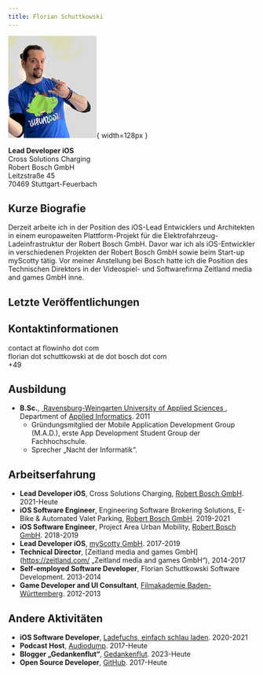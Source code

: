 ```yaml
---
title: Florian Schuttkowski
---
```


![](me.jpeg){ width=128px }

**Lead Developer iOS**  
Cross Solutions Charging  
Robert Bosch GmbH  
Leitzstraße 45  
70469 Stuttgart-Feuerbach  

## Kurze Biografie
Derzeit arbeite ich in der Position des iOS-Lead Entwicklers und Architekten in einem europaweiten Plattform-Projekt für die Elektrofahrzeug-Ladeinfrastruktur der Robert Bosch GmbH. Davor war ich als iOS-Entwickler in verschiedenen Projekten der Robert Bosch GmbH sowie beim Start-up myScotty tätig. Vor meiner Anstellung bei Bosch hatte ich die Position des Technischen Direktors in der Videospiel- und Softwarefirma Zeitland media and games GmbH inne.

## Letzte Veröffentlichungen


## Kontaktinformationen

contact at flowinho dot com  
florian dot schuttkowski at de dot bosch dot com  
+49 

## Ausbildung
- **B.Sc.**, [ Ravensburg-Weingarten University of Applied Sciences ](https://rwu.de), Department of [Applied Informatics](https://www.rwu.de/studieren/studiengaenge/angewandte-informatik). 2011
	- Gründungsmitglied der Mobile Application Development Group (M.A.D.), erste App Development Student Group der Fachhochschule.
	- Sprecher „Nacht der Informatik“.

## Arbeitserfahrung
- **Lead Developer iOS**, Cross Solutions Charging, [Robert Bosch GmbH](https://www.bosch.de/). 2021-Heute
- **iOS Software Engineer**, Engineering Software Brokering Solutions, E-Bike & Automated Valet Parking, [Robert Bosch GmbH](https://www.bosch.de/). 2019-2021
- **iOS Software Engineer**, Project Area Urban Mobility, [Robert Bosch GmbH](https://www.bosch.de/). 2018-2019
- **Lead Developer iOS**, [myScotty GmbH](https://www.growplatform.com/stories/myscotty-exitstory/). 2017-2019
- **Technical Director**, [Zeitland media and games GmbH](https://zeitland.com/ „Zeitland media and games GmbH“), 2014-2017
- **Self-employed Software Developer**, Florian Schuttkowski Software Development. 2013-2014
- **Game Developer and UI Consultant**, [Filmakademie Baden-Württemberg](https://www.filmakademie.de/). 2012-2013

## Andere Aktivitäten
- **iOS Software Developer**, [Ladefuchs, einfach schlau laden](https://ladefuchs.app). 2020-2021
- **Podcast Host**, [Audiodump](https://audiodump.de). 2017-Heute
- **Blogger „Gedankenflut“**, [Gedankenflut](https://gedankenflut.org). 2023-Heute
- **Open Source Developer**, [GitHub](https://github.com/flowinho). 2017-Heute